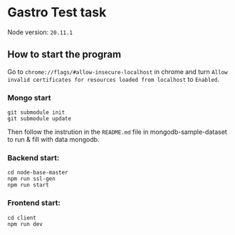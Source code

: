 # Gastro Test task

Node version: `20.11.1`

## How to start the program

Go to `chrome://flags/#allow-insecure-localhost` in chrome and turn `Allow invalid certificates for resources loaded from localhost` to `Enabled`.

### Mongo start

```
git submodule init
git submodule update
```

Then follow the instrution in the `README.md` file in mongodb-sample-dataset to run & fill with data mongodb.

### Backend start:

```
cd node-base-master
npm run ssl-gen
npm run start
```

### Frontend start:
```
cd client
npm run dev
```
